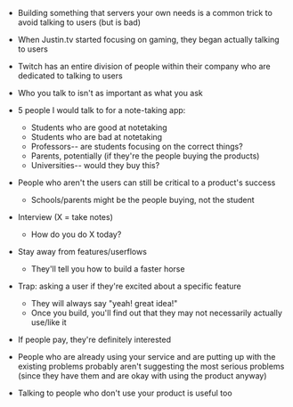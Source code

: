 * Building something that servers your own needs is a common trick to avoid talking to users (but is bad)
* When Justin.tv started focusing on gaming, they began actually talking to users
* Twitch has an entire division of people within their company who are dedicated to talking to users
* Who you talk to isn't as important as what you ask

* 5 people I would talk to for a note-taking app:
  * Students who are good at notetaking
  * Students who are bad at notetaking
  * Professors-- are students focusing on the correct things?
  * Parents, potentially (if they're the people buying the products)
  * Universities-- would they buy this?

* People who aren't the users can still be critical to a product's success
  * Schools/parents might be the people buying, not the student

* Interview (X = take notes)
  * How do you do X today?
* Stay away from features/userflows
  * They'll tell you how to build a faster horse
* Trap: asking a user if they're excited about a specific feature
  * They will always say "yeah! great idea!"
  * Once you build, you'll find out that they may not necessarily actually use/like it
* If people pay, they're definitely interested
* People who are already using your service and are putting up with the existing problems probably aren't suggesting the most serious problems (since they have them and are okay with using the product anyway)
* Talking to people who don't use your product is useful too
